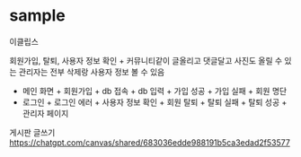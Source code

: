 # sample
이클립스

회원가입, 탈퇴, 사용자 정보 확인 + 커뮤니티같이 글올리고 댓글달고 사진도 올릴 수 있는
관리자는 전부 삭제랑 사용자 정보 볼 수 있음

+ 메인 화면 + 회원가입 + db 접속 + db 입력 + 가입 성공 + 가입 실패 + 회원 명단
+ 로그인 + 로그인 에러 + 사용자 정보 확인 + 회원 탈퇴 + 탈퇴 실패 + 탈퇴 성공 + 관리자 페이지


게시판
글쓰기
https://chatgpt.com/canvas/shared/683036edde988191b5ca3edad2f53577
